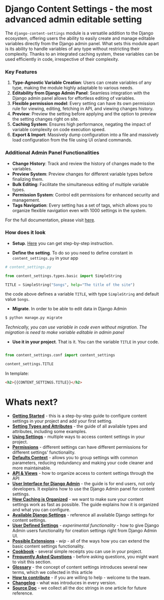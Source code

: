 # Django Content Settings - the most advanced admin editable setting

The `django-content-settings` module is a versatile addition to the Django ecosystem, offering users the ability to easily create and manage editable variables directly from the Django admin panel. What sets this module apart is its ability to handle variables of any type without restricting their complexity. Thanks to an integrated caching system, these variables can be used efficiently in code, irrespective of their complexity.

### Key Features

1. **Type-Agnostic Variable Creation**: Users can create variables of any type, making the module highly adaptable to various needs.
2. **Editability from Django Admin Panel**: Seamless integration with the Django admin panel allows for effortless editing of variables.
3. **Flexible permission model**: Every setting can have its own permission rule for viewing, editing, fetching in API, and viewing changes history.
4. **Preview**: Preview the setting before applying and the option to preview the setting changes right on site.
5. **Caching System**: Ensures high performance, negating the impact of variable complexity on code execution speed.
6. **Export & Import**: Massively dump configuration into a file and massively load configuration from the file using UI or/and commands.

### Additional Admin Panel Functionalities

- **Change History**: Track and review the history of changes made to the variables.
- **Preview System**: Preview changes for different variable types before finalizing them.
- **Bulk Editing**: Facilitate the simultaneous editing of multiple variable types.
- **Permission System**: Control edit permissions for enhanced security and management.
- **Tags Navigation**: Every setting has a set of tags, which allows you to organize flexible navigation even with 1000 settings in the system.

For the full documentation, please visit [here](https://django-content-settings.readthedocs.io/).

### How does it look

- **Setup**. [Here](https://django-content-settings.readthedocs.io/en/master/first/) you can get step-by-step instruction.

- **Define the setting**. To do so you need to define constant in `content_settings.py` in your app

```python
# content_settings.py

from content_settings.types.basic import SimpleString

TITLE = SimpleString("Songs", help="The title of the site")
```

the code above defines a variable `TITLE`, with type `SimpleString` and default value `Songs`.

- **Migrate**. In order to be able to edit data in Django Admin

```bash
$ python manage.py migrate
```

_Technically, you can use variable in code even without migration. The migration is need to make variable editable in admin panel_

- **Use it in your project**. That is it. You can the variable `TITLE` in your code. 

```python

from content_settings.conf import content_settings

content_settings.TITLE
```

In template:

```html
<h2>{{CONTENT_SETTINGS.TITLE}}</h2>
```

# Whats next?

- [**Getting Started**](https://django-content-settings.readthedocs.io/en/master/first/) - this is a step-by-step guide to configure content settings in your project and add your first setting.
- [**Setting Types and Attributes**](https://django-content-settings.readthedocs.io/en/master/types/) - the guide of all available types and attributes, including some examples.
- [**Using Settings**](https://django-content-settings.readthedocs.io/en/master/access/) - multiple ways to access content settings in your project.
- [**Permissions**](https://django-content-settings.readthedocs.io/en/master/permissions/) - different settings can have different permissions for different settings' functionality.
- [**Defaults Context**](https://django-content-settings.readthedocs.io/en/master/defaults/) - allows you to group settings with common parameters, reducing redundancy and making your code cleaner and more maintainable.
- [**API & Views**](https://django-content-settings.readthedocs.io/en/master/api/) - how to organize access to content settings through the API
- [**User Interface for Django Admin**](https://django-content-settings.readthedocs.io/en/master/ui/) - the guide is for end users, not only developers. It explains how to use the Django Admin panel for content settings.
- [**How Caching is Organized**](https://django-content-settings.readthedocs.io/en/master/caching/) - we want to make sure your content settings work as fast as possible. The guide explains how it is organized and what you can configure.
- [**Available Django Settings**](https://django-content-settings.readthedocs.io/en/master/settings/) - reference all available Django settings for content settings.
- [**User Defined Settings**](https://django-content-settings.readthedocs.io/en/master/uservar/) - *experimental functionality* - how to give Django Admin users functionality for creation settings right from Django Admin UI.
- [**Possible Extensions**](https://django-content-settings.readthedocs.io/en/master/extends/) - *wip* - all of the ways how you can extend the basic content settings functionality.
- [**Cookbook**](https://django-content-settings.readthedocs.io/en/master/cookbook/) - several simple receipts you can use in your project.
- [**Frequently Asked Questions**](https://django-content-settings.readthedocs.io/en/master/faq/) - before asking questions, you might want to visit this section.
- [**Glossary**](https://django-content-settings.readthedocs.io/en/master/glossary/) - the concept of content settings introduces several new terms, which we collected in this article
- [**How to contribute**](https://django-content-settings.readthedocs.io/en/master/contribute/) - if you are willing to help - welcome to the team.
- [**Changelog**](https://django-content-settings.readthedocs.io/en/master/changelog/) - what was introduces in every version.
- [**Source Doc**](https://django-content-settings.readthedocs.io/en/master/source/) - we collect all the doc strings in one article for future reference.